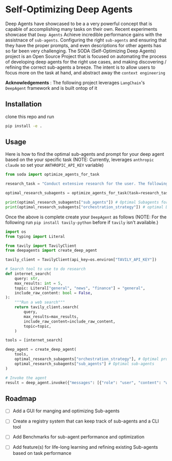 # Self-Optimizing Deep Agents

Deep Agents have showcased to be a a very powerful concept that is capable of accomplishing many tasks on their own. 
Recent experiments showcase that `Deep Agents` Achieve incredible performance gains with the assistnace of `sub-agents`.
Configuring the right `sub-agents` and ensuring that they have the proper prompts, and even descriptions for other agents has so far been very challenging.
The SODA (Self-Optimizing Deep Agents) project is an Open Source Project that is focused on automating the process of developing 
deep agents for the right use cases, and making discovering / refining the correct sub-agents a breeze.
The intent is to allow users to focus more on the task at hand, and abstract away the `context engineering`

**Acknowledgements** : The following project leverages `LangChain`'s `DeepAgent` framework and is built ontop of it

## Installation
clone this repo and run

```bash
pip install -e .
```

## Usage

Here is how to find the optimal sub-agents and prompt for your deep agent based on the your specific task
(NOTE: Currently, leverages `anthropic claude` so set your `ANTHROPIC_API_KEY` variable)

```python
from soda import optimize_agents_for_task

research_task = "Conduct extensive research for the user. The following task will require searching the web and reasoning about the findings made."

optimal_research_subagents = optimize_agents_for_task(task=research_task)

print(optimal_research_subagents["sub_agents"]) # Optimal Subagents for the task
print(optimal_research_subagents["orchestration_strategy"]) # optimal Deep Agents Main prompt for the task 
```

Once the above is complete create your `DeepAgent` as follows
(NOTE: For the following run `pip install tavily-python` before if `tavily` isn't available.)

```python
import os
from typing import Literal

from tavily import TavilyClient
from deepagents import create_deep_agent

tavily_client = TavilyClient(api_key=os.environ["TAVILY_API_KEY"])

# Search tool to use to do research
def internet_search(
    query: str,
    max_results: int = 5,
    topic: Literal["general", "news", "finance"] = "general",
    include_raw_content: bool = False,
):
    """Run a web search"""
    return tavily_client.search(
        query,
        max_results=max_results,
        include_raw_content=include_raw_content,
        topic=topic,
    )

tools = [internet_search]

deep_agent = create_deep_agent(
    tools,
    optimal_research_subagents["orchestration_strategy"], # Optimal prompt
    optimal_research_subagents["sub_agents"] # Optimal sub-agents
)

# Invoke the agent
result = deep_agent.invoke({"messages": [{"role": "user", "content": "what is langChain Deep Agents?"}]})
```

## Roadmap
- [ ] Add a GUI for manging and optimizing Sub-agents 
- [ ] Create a registry system that can keep track of sub-agents and a CLI tool 
- [ ] Add Benchmarks for sub-agent performance and optimization
- [ ] Add feature(s) for life-long learning and refining existing Sub-agents based on task performance

